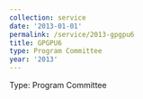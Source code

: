 ```yaml
---
collection: service
date: '2013-01-01'
permalink: /service/2013-gpgpu6
title: GPGPU6
type: Program Committee
year: '2013'
---
```


Type: Program Committee
